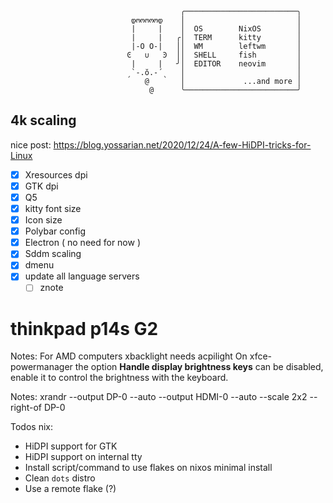 ```
                                      ╭─────────────────────────╮
                           დოოოოოდ    │                         │
                           |     |    │  OS        NixOS        │
                           |     |   ╭│  TERM      kitty        │
                           |-Ο Ο-|   ││  WM        leftwm       │
                          Ͼ   ∪   Ͽ  ││  SHELL     fish         │
                           |     |   ╯│  EDITOR    neovim       │
                          ˏ`-.ŏ.-´ˎ   │                         │
                              @       │             ...and more │
                               @      ╰─────────────────────────╯ 
```

## 4k scaling

nice post: https://blog.yossarian.net/2020/12/24/A-few-HiDPI-tricks-for-Linux

- [x] Xresources dpi
- [x] GTK dpi
- [x] Q5
- [x] kitty font size
- [x] Icon size
- [x] Polybar config
- [x] Electron ( no need for now )
- [x] Sddm scaling
- [x] dmenu
- [x] update all language servers
   - [ ] znote

# thinkpad p14s G2

Notes:
For AMD computers xbacklight needs acpilight
On xfce-powermanager the option **Handle display brightness keys** can be disabled,
enable it to control the brightness with the keyboard.

Notes:
xrandr --output DP-0 --auto --output HDMI-0 --auto --scale 2x2 --right-of DP-0

Todos nix:

- HiDPI support for GTK
- HiDPI support on internal tty
- Install script/command to use flakes on nixos minimal install
- Clean `dots` distro 
- Use a remote flake (?)
